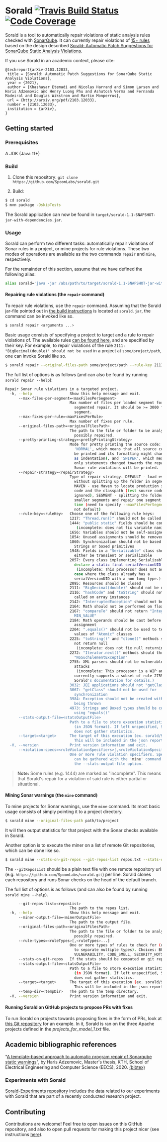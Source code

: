 # Sorald [![Travis Build Status](https://travis-ci.com/SpoonLabs/sorald.svg?branch=master)](https://travis-ci.com/SpoonLabs/sorald) [![Code Coverage](https://codecov.io/gh/SpoonLabs/sorald/branch/master/graph/badge.svg)](https://codecov.io/gh/SpoonLabs/sorald)
Sorald is a tool to automatically repair violations of static analysis rules checked with [SonarQube](https://rules.sonarsource.com).
It can currently repair violations of [15+ rules](/docs/HANDLED_RULES.md) based on the design described [Sorald: Automatic Patch Suggestions for SonarQube Static Analysis Violations](http://arxiv.org/pdf/2103.12033).

If you use Sorald in an academic context, please cite:

```
@techreport{arXiv-2103.12033,
 title = {Sorald: Automatic Patch Suggestions for SonarQube Static Analysis Violations},
 year = {2021},
 author = {Khashayar Etemadi and Nicolas Harrand and Simon Larsen and Haris Adzemovic and Henry Luong Phu and Ashutosh Verma and Fernanda Madeiral and Douglas Wikstrom and Martin Monperrus},
 url = {http://arxiv.org/pdf/2103.12033},
 number = {2103.12033},
 institution = {arXiv},
}
```

## Getting started

### Prerequisites 

A JDK (Java 11+)

### Build

1) Clone this repository: `git clone https://github.com/SpoonLabs/sorald.git`

2) Build:

 ```bash
$ cd sorald
$ mvn package -DskipTests
 ```

The Sorald application can now be found in
`target/sorald-1.1-SNAPSHOT-jar-with-dependencies.jar`.

### Usage

Sorald can perform two different tasks: automatically repair violations of Sonar rules in a
project, or mine projects for rule violations. These two modes of operations
are available as the two commands `repair` and `mine`, respectively.

For the remainder of this section, assume that we have defined the following
alias:

```bash
alias sorald='java -jar /abs/path/to/target/sorald-1.1-SNAPSHOT-jar-with-dependencies.jar'
```

#### Repairing rule violations (the `repair` command)

To repair rule violations, use the `repair` command. Assuming that the Sorald
jar-file pointed out in [the build instructions](#build) is located at
`sorald.jar`, the command can be invoked like so.

```bash
$ sorald repair <arguments ...>
```

Basic usage consists of specifying a project to target and a rule to repair
violations of. The available rules [can be found here](docs/HANDLED_RULES.md),
and are specified by their key. For example, to repair violations of the rule
`2111: "BigDecimal(double)" should not be used` in a project at
`some/project/path`, one can invoke Sorald like so.

```bash
$ sorald repair --original-files-path some/project/path --rule-key 2111
```

The full list of options is as follows (and can also be found by running
`sorald repair --help`):

```bash
Repair Sonar rule violations in a targeted project.
  -h, --help                 Show this help message and exit.
      --max-files-per-segment=<maxFilesPerSegment>
                             Max number of files per loaded segment for
                               segmented repair. It should be >= 3000 files per
                               segment.
      --max-fixes-per-rule=<maxFixesPerRule>
                             Max number of fixes per rule.
      --original-files-path=<originalFilesPath>
                             The path to the file or folder to be analyzed and
                               possibly repaired.
      --pretty-printing-strategy=<prettyPrintingStrategy>
                             Mode for pretty printing the source code:
                               'NORMAL', which means that all source code will
                               be printed and its formatting might change (such
                               as indentation), and 'SNIPER', which means that
                               only statements changed towards the repair of
                               Sonar rule violations will be printed.
      --repair-strategy=<repairStrategy>
                             Type of repair strategy. DEFAULT - load everything
                               without splitting up the folder in segments,
                               MAVEN - use Maven to locate production source
                               code and the classpath (test source code is
                               ignored), SEGMENT - splitting the folder into
                               smaller segments and repair one segment at a
                               time (need to specify --maxFilesPerSegment if
                               not default)
      --rule-key=<ruleKey>   Choose one of the following rule keys:
                             1217: "Thread.run()" should not be called directly
                             1444: "public static" fields should be constant
                             	(incomplete: does not fix variable naming)
                             1656: Variables should not be self-assigned
                             1854: Unused assignments should be removed
                             1860: Synchronization should not be based on
                               Strings or boxed primitives
                             1948: Fields in a "Serializable" class should
                               either be transient or serializable
                             2057: Every class implementing Serializable should
                               declare a static final serialVersionUID.
                                (incomplete: This processor does not address the
                               case where the class already has a
                               serialVersionUID with a non long type.)
                             2095: Resources should be closed
                             2111: "BigDecimal(double)" should not be used
                             2116: "hashCode" and "toString" should not be
                               called on array instances
                             2142: "InterruptedException" should not be ignored
                             2164: Math should not be performed on floats
                             2167: "compareTo" should not return "Integer.
                               MIN_VALUE"
                             2184: Math operands should be cast before
                               assignment
                             2204: ".equals()" should not be used to test the
                               values of "Atomic" classes
                             2225: "toString()" and "clone()" methods should
                               not return null
                             	(incomplete: does not fix null returning clone())
                             2272: "Iterator.next()" methods should throw
                               "NoSuchElementException"
                             2755: XML parsers should not be vulnerable to XXE
                               attacks
                             	(incomplete: This processor is a WIP and
                               currently supports a subset of rule 2755. See
                               Sorald's documentation for details.)
                             3032: JEE applications should not "getClassLoader"
                             3067: "getClass" should not be used for
                               synchronization
                             3984: Exception should not be created without
                               being thrown
                             4973: Strings and Boxed types should be compared
                               using "equals()"
      --stats-output-file=<statsOutputFile>
                             Path to a file to store execution statistics in
                               (in JSON format). If left unspecified, Sorald
                               does not gather statistics.
      --target=<target>      The target of this execution (ex. sorald/92d377).
                               This will be included in the json report.
  -V, --version              Print version information and exit.
      --violation-specs=<ruleViolationSpecifiers>[,<ruleViolationSpecifiers>...]
                             One or more rule violation specifiers. Specifiers
                               can be gathered with the 'mine' command using
                               the --stats-output-file option.
```

> **Note:** Some rules (e.g. 1444) are marked as "incomplete". This means that
> Sorald's repair for a violation of said rule is either partial or
> situational.

#### Mining Sonar warnings (the `mine` command)

To mine projects for Sonar warnings, use the `mine` command. Its most basic
usage consists of simply pointing it to a project directory.

```bash
$ sorald mine --original-files-path path/to/project
```

It will then output statistics for that project with the Sonar checks available
in Sorald.

Another option is to execute the miner on a list of remote Git repositories,
which can be done like so.

```bash
$ sorald mine --stats-on-git-repos --git-repos-list repos.txt --stats-output-file output.txt --temp-dir /tmp
```

The `--gitReposList` should be a plain text file with one remote repository url
(e.g. `https://github.com/SpoonLabs/sorald.git`) per line. Sorald clones each
repository and runs Sonar checks on the head of the default branch.

The full list of options is as follows (and can also be found by running `sorald
mine --help`).

```bash
      --git-repos-list=<reposList>
                             The path to the repos list.
  -h, --help                 Show this help message and exit.
      --miner-output-file=<minerOutputFile>
                             The path to the output file.
      --original-files-path=<originalFilesPath>
                             The path to the file or folder to be analyzed and
                               possibly repaired.
      --rule-types=<ruleTypes>[,<ruleTypes>...]
                             One or more types of rules to check for (use ','
                               to separate multiple types). Choices: BUG,
                               VULNERABILITY, CODE_SMELL, SECURITY_HOTSPOT
      --stats-on-git-repos   If the stats should be computed on git repos.
      --stats-output-file=<statsOutputFile>
                             Path to a file to store execution statistics in
                               (in JSON format). If left unspecified, Sorald
                               does not gather statistics.
      --target=<target>      The target of this execution (ex. sorald/92d377).
                               This will be included in the json report.
      --temp-dir=<tempDir>   The path to the temp directory.
  -V, --version              Print version information and exit.
```

#### Running Sorald on GitHub projects to propose PRs with fixes

To run Sorald on projects towards proposing fixes in the form of PRs, look at [this Git repository](https://github.com/HarisAdzemovic/SQ-Repair-CI-Integration) for an example. In it, Sorald is ran on the three Apache projects defined in the *projects_for_model_1.txt* file.
 
## Academic bibliographic references

"[A template-based approach to automatic program repair of Sonarqube static warnings](http://kth.diva-portal.org/smash/get/diva2:1433710/FULLTEXT01.pdf)", by Haris Adzemovic, Master's thesis, KTH, School of Electrical Engineering and Computer Science (EECS), 2020. [(bibtex)](http://www.diva-portal.org/smash/references?referenceFormat=BIBTEX&pids=[diva2:1433710]&fileName=export.txt)

### Experiments with Sorald
[Sorald-Experiments repository](https://github.com/khaes-kth/Sorald-experiments) includes the data related to our experiments with Sorald that are part of a recently conducted research project.

## Contributing

Contributions are welcome! Feel free to open issues on this GitHub repository, and also to open pull requests for making this project nicer (see instructions [here](/docs/CONTRIBUTING.md)).
